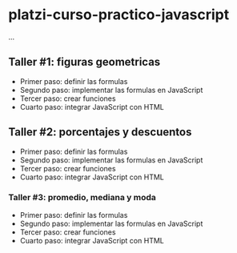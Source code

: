 # platzi-curso-practico-javascript

...

## Taller #1: figuras geometricas 

- Primer paso: definir las formulas
- Segundo paso: implementar las formulas en JavaScript  
- Tercer paso: crear funciones
- Cuarto paso: integrar JavaScript con HTML

## Taller #2: porcentajes y descuentos 

- Primer paso: definir las formulas
- Segundo paso: implementar las formulas en JavaScript  
- Tercer paso: crear funciones
- Cuarto paso: integrar JavaScript con HTML

### Taller #3: promedio, mediana y moda 

- Primer paso: definir las formulas
- Segundo paso: implementar las formulas en JavaScript  
- Tercer paso: crear funciones
- Cuarto paso: integrar JavaScript con HTML